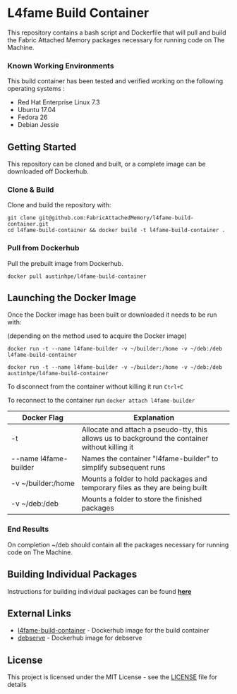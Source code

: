 # L4fame Build Container

This repository contains a bash script and Dockerfile that will pull and build the Fabric Attached Memory packages necessary for running code on The Machine.

### Known Working Environments
This build container has been tested and verified working on the following operating systems :
- Red Hat Enterprise Linux 7.3
- Ubuntu 17.04
- Fedora 26
- Debian Jessie

## Getting Started

This repository can be cloned and built, or a complete image can be downloaded off Dockerhub.

### Clone & Build

Clone and build the repository with:

```
git clone git@github.com:FabricAttachedMemory/l4fame-build-container.git
cd l4fame-build-container && docker build -t l4fame-build-container .
```

### Pull from Dockerhub

Pull the prebuilt image from Dockerhub.

```
docker pull austinhpe/l4fame-build-container
```


## Launching the Docker Image

Once the Docker image has been built or downloaded it needs to be run with:

(depending on the method used to acquire the Docker image)

```
docker run -t --name l4fame-builder -v ~/builder:/home -v ~/deb:/deb l4fame-build-container

docker run -t --name l4fame-builder -v ~/builder:/home -v ~/deb:/deb austinhpe/l4fame-build-container

```
To disconnect from the container without killing it run `Ctrl+C`

To reconnect to the container run `docker attach l4fame-builder`

| Docker Flag | Explanation |
| ----------- | ----------- |
| -t | Allocate and attach a pseudo-tty, this allows us to background the container without killing it |
| --name l4fame-builder | Names the container "l4fame-builder" to simplify subsequent runs  |
| -v ~/builder:/home | Mounts a folder to hold packages and temporary files as they are being built |
| -v ~/deb:/deb | Mounts a folder to store the finished packages |


### End Results

On completion ~/deb should contain all the packages necessary for running code on The Machine.


## Building Individual Packages

Instructions for building individual packages can be found **[here](BuildRules.md)**


## External Links

* [l4fame-build-container](https://hub.docker.com/r/austinhpe/l4fame-build-container/) - Dockerhub image for the build container
* [debserve](https://hub.docker.com/r/davidpatawaran/debserve/) - Dockerhub image for debserve

## License

This project is licensed under the MIT License - see the [LICENSE](LICENSE) file for details
